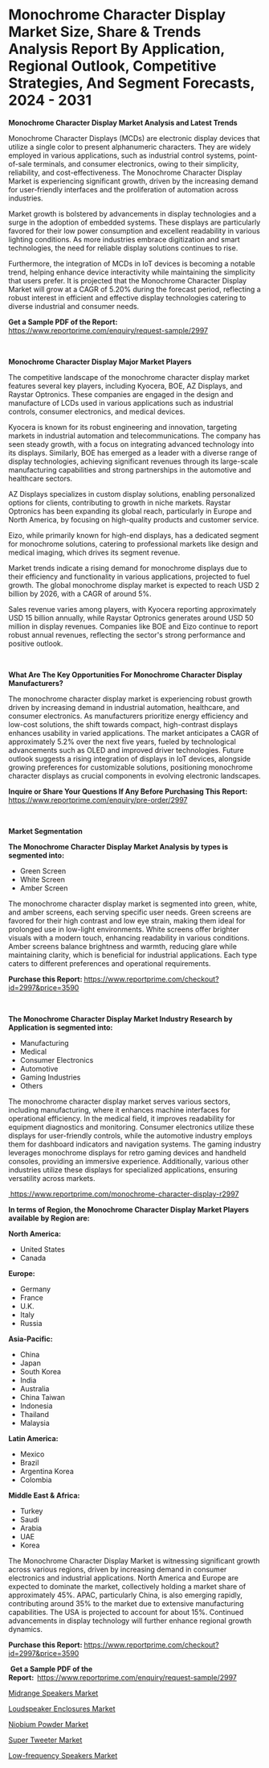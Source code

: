 <p><h1>Monochrome Character Display Market Size, Share & Trends Analysis Report By Application, Regional Outlook, Competitive Strategies, And Segment Forecasts, 2024 - 2031</h1></p><p><strong>Monochrome Character Display Market Analysis and Latest Trends</strong></p>
<p><p>Monochrome Character Displays (MCDs) are electronic display devices that utilize a single color to present alphanumeric characters. They are widely employed in various applications, such as industrial control systems, point-of-sale terminals, and consumer electronics, owing to their simplicity, reliability, and cost-effectiveness. The Monochrome Character Display Market is experiencing significant growth, driven by the increasing demand for user-friendly interfaces and the proliferation of automation across industries.</p><p>Market growth is bolstered by advancements in display technologies and a surge in the adoption of embedded systems. These displays are particularly favored for their low power consumption and excellent readability in various lighting conditions. As more industries embrace digitization and smart technologies, the need for reliable display solutions continues to rise.</p><p>Furthermore, the integration of MCDs in IoT devices is becoming a notable trend, helping enhance device interactivity while maintaining the simplicity that users prefer. It is projected that the Monochrome Character Display Market will grow at a CAGR of 5.20% during the forecast period, reflecting a robust interest in efficient and effective display technologies catering to diverse industrial and consumer needs.</p></p>
<p><strong>Get a Sample PDF of the Report:&nbsp;</strong> <a href="https://www.reportprime.com/enquiry/request-sample/2997?utm_campaign=1779&utm_medium=2&utm_source=Github&utm_content=ia&utm_term=28102024&utm_id=monochrome-character-display">https://www.reportprime.com/enquiry/request-sample/2997</a></p>
<p>&nbsp;</p>
<p><strong>Monochrome Character Display Major Market Players</strong></p>
<p><p>The competitive landscape of the monochrome character display market features several key players, including Kyocera, BOE, AZ Displays, and Raystar Optronics. These companies are engaged in the design and manufacture of LCDs used in various applications such as industrial controls, consumer electronics, and medical devices. </p><p>Kyocera is known for its robust engineering and innovation, targeting markets in industrial automation and telecommunications. The company has seen steady growth, with a focus on integrating advanced technology into its displays. Similarly, BOE has emerged as a leader with a diverse range of display technologies, achieving significant revenues through its large-scale manufacturing capabilities and strong partnerships in the automotive and healthcare sectors.</p><p>AZ Displays specializes in custom display solutions, enabling personalized options for clients, contributing to growth in niche markets. Raystar Optronics has been expanding its global reach, particularly in Europe and North America, by focusing on high-quality products and customer service.</p><p>Eizo, while primarily known for high-end displays, has a dedicated segment for monochrome solutions, catering to professional markets like design and medical imaging, which drives its segment revenue.</p><p>Market trends indicate a rising demand for monochrome displays due to their efficiency and functionality in various applications, projected to fuel growth. The global monochrome display market is expected to reach USD 2 billion by 2026, with a CAGR of around 5%.</p><p>Sales revenue varies among players, with Kyocera reporting approximately USD 15 billion annually, while Raystar Optronics generates around USD 50 million in display revenues. Companies like BOE and Eizo continue to report robust annual revenues, reflecting the sector's strong performance and positive outlook.</p></p>
<p>&nbsp;</p>
<p><strong>What Are The Key Opportunities For Monochrome Character Display Manufacturers?</strong></p>
<p><p>The monochrome character display market is experiencing robust growth driven by increasing demand in industrial automation, healthcare, and consumer electronics. As manufacturers prioritize energy efficiency and low-cost solutions, the shift towards compact, high-contrast displays enhances usability in varied applications. The market anticipates a CAGR of approximately 5.2% over the next five years, fueled by technological advancements such as OLED and improved driver technologies. Future outlook suggests a rising integration of displays in IoT devices, alongside growing preferences for customizable solutions, positioning monochrome character displays as crucial components in evolving electronic landscapes.</p></p>
<p><strong>Inquire or Share Your Questions If Any Before Purchasing This Report:</strong> <a href="https://www.reportprime.com/enquiry/pre-order/2997?utm_campaign=1779&utm_medium=2&utm_source=Github&utm_content=ia&utm_term=28102024&utm_id=monochrome-character-display">https://www.reportprime.com/enquiry/pre-order/2997</a></p>
<p>&nbsp;</p>
<p><strong>Market Segmentation</strong></p>
<p><strong>The Monochrome Character Display Market Analysis by types is segmented into:</strong></p>
<p><ul><li>Green Screen</li><li>White Screen</li><li>Amber Screen</li></ul></p>
<p><p>The monochrome character display market is segmented into green, white, and amber screens, each serving specific user needs. Green screens are favored for their high contrast and low eye strain, making them ideal for prolonged use in low-light environments. White screens offer brighter visuals with a modern touch, enhancing readability in various conditions. Amber screens balance brightness and warmth, reducing glare while maintaining clarity, which is beneficial for industrial applications. Each type caters to different preferences and operational requirements.</p></p>
<p><strong>Purchase this Report:&nbsp;</strong><a href="https://www.reportprime.com/checkout?id=2997&price=3590&utm_campaign=1779&utm_medium=2&utm_source=Github&utm_content=ia&utm_term=28102024&utm_id=monochrome-character-display">https://www.reportprime.com/checkout?id=2997&price=3590</a></p>
<p>&nbsp;</p>
<p><strong>The Monochrome Character Display Market Industry Research by Application is segmented into:</strong></p>
<p><ul><li>Manufacturing</li><li>Medical</li><li>Consumer Electronics</li><li>Automotive</li><li>Gaming Industries</li><li>Others</li></ul></p>
<p><p>The monochrome character display market serves various sectors, including manufacturing, where it enhances machine interfaces for operational efficiency. In the medical field, it improves readability for equipment diagnostics and monitoring. Consumer electronics utilize these displays for user-friendly controls, while the automotive industry employs them for dashboard indicators and navigation systems. The gaming industry leverages monochrome displays for retro gaming devices and handheld consoles, providing an immersive experience. Additionally, various other industries utilize these displays for specialized applications, ensuring versatility across markets.</p></p>
<p><a href="https://www.reportprime.com/monochrome-character-display-r2997?utm_campaign=1779&utm_medium=2&utm_source=Github&utm_content=ia&utm_term=28102024&utm_id=monochrome-character-display">&nbsp;https://www.reportprime.com/monochrome-character-display-r2997</a></p>
<p><strong>In terms of Region, the Monochrome Character Display Market Players available by Region are:</strong></p>
<p>
    <p> <strong> North America: </strong>
        <ul>
            <li>United States</li>
            <li>Canada</li>
        </ul>
        </p> 
    <p> <strong> Europe: </strong>
        <ul>
            <li>Germany</li>
            <li>France</li>
            <li>U.K.</li>
            <li>Italy</li>
            <li>Russia</li>
        </ul>
        </p> 
    <p> <strong> Asia-Pacific: </strong>
        <ul>
            <li>China</li>
            <li>Japan</li>
            <li>South Korea</li>
            <li>India</li>
            <li>Australia</li>
            <li>China Taiwan</li>
            <li>Indonesia</li>
            <li>Thailand</li>
            <li>Malaysia</li>
        </ul>
        </p> 
    <p> <strong> Latin America: </strong>
        <ul>
            <li>Mexico</li>
            <li>Brazil</li>
            <li>Argentina Korea</li>
            <li>Colombia</li>
        </ul>
        </p> 
    <p> <strong> Middle East & Africa: </strong>
        <ul>
            <li>Turkey</li>
            <li>Saudi</li>
            <li>Arabia</li>
            <li>UAE</li>
            <li>Korea</li>
        </ul>
    </p>
    </p>
<p><p>The Monochrome Character Display Market is witnessing significant growth across various regions, driven by increasing demand in consumer electronics and industrial applications. North America and Europe are expected to dominate the market, collectively holding a market share of approximately 45%. APAC, particularly China, is also emerging rapidly, contributing around 35% to the market due to extensive manufacturing capabilities. The USA is projected to account for about 15%. Continued advancements in display technology will further enhance regional growth dynamics.</p></p>
<p><strong>Purchase this Report: </strong><a href="https://www.reportprime.com/checkout?id=2997&price=3590&utm_campaign=1779&utm_medium=2&utm_source=Github&utm_content=ia&utm_term=28102024&utm_id=monochrome-character-display">https://www.reportprime.com/checkout?id=2997&price=3590</a></p>
<p>&nbsp;<strong>Get a Sample PDF of the Report:&nbsp;&nbsp;</strong><a href="https://www.reportprime.com/enquiry/request-sample/2997?utm_campaign=1779&utm_medium=2&utm_source=Github&utm_content=ia&utm_term=28102024&utm_id=monochrome-character-display">https://www.reportprime.com/enquiry/request-sample/2997</a></p>
<p><strong></strong></p>
<p><p><a href="https://www.linkedin.com/pulse/emerging-midrange-speakers-market-opportunities-analysis-investors-ptdre?trk=public_post_embed_feed-article-content&utm_campaign=1779&utm_medium=2&utm_source=Github&utm_content=ia&utm_term=28102024&utm_id=monochrome-character-display">Midrange Speakers Market</a></p><p><a href="https://www.linkedin.com/pulse/future-loudspeaker-enclosures-market-global-forecast-trends-9qrze?trk=public_post_embed_feed-article-content&utm_campaign=1779&utm_medium=2&utm_source=Github&utm_content=ia&utm_term=28102024&utm_id=monochrome-character-display">Loudspeaker Enclosures Market</a></p><p><a href="https://www.linkedin.com/pulse/niobium-powder-industry-insights-report-analyzing-market-jqk6e?utm_campaign=1779&utm_medium=2&utm_source=Github&utm_content=ia&utm_term=28102024&utm_id=monochrome-character-display">Niobium Powder Market</a></p><p><a href="https://www.linkedin.com/pulse/future-innovation-global-super-tweeter-market-growth-opportunities-cfk5e?trk=public_post_embed_feed-article-content&utm_campaign=1779&utm_medium=2&utm_source=Github&utm_content=ia&utm_term=28102024&utm_id=monochrome-character-display">Super Tweeter Market</a></p><p><a href="https://www.linkedin.com/pulse/low-frequency-speakers-market-outlook-complete-industry-analysis-qcrre?trk=public_post_embed_feed-article-content&utm_campaign=1779&utm_medium=2&utm_source=Github&utm_content=ia&utm_term=28102024&utm_id=monochrome-character-display">Low-frequency Speakers Market</a></p></p>